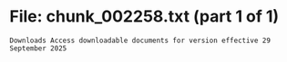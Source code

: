 ﻿# File: chunk_002258.txt (part 1 of 1)
```
Downloads Access downloadable documents for version effective 29 September 2025
```

